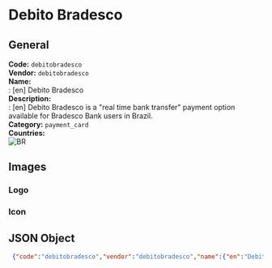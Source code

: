 # Debito Bradesco 
## General 
**Code:** `debitobradesco`  
**Vendor:** `debitobradesco`  
**Name:**  
:	[en] Debito Bradesco  
**Description:**  
: [en] Debito Bradesco is a "real time bank transfer" payment option available for Bradesco Bank users in Brazil.  
**Category:** `payment_card`  
**Countries:**  
![BR](https://cdnjs.cloudflare.com/ajax/libs/flag-icon-css/3.3.0/flags/4x3/BR.svg#w24)  
 
## Images 
### Logo 
### Icon 
## JSON Object 
```json
 {"code":"debitobradesco","vendor":"debitobradesco","name":{"en":"Debito Bradesco"},"description":{"en":"Debito Bradesco is a \"real time bank transfer\" payment option available for Bradesco Bank users in Brazil."},"countries":["BR"],"category":"payment_card"}```  
